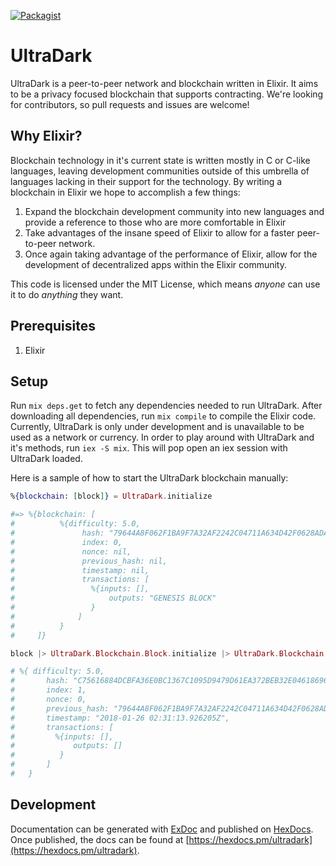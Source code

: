 [![Packagist](https://img.shields.io/badge/license-MIT-blue.svg)]()

# UltraDark
UltraDark is a peer-to-peer network and blockchain written in Elixir. It aims to be a privacy focused blockchain that supports contracting. We're looking for
contributors, so pull requests and issues are welcome!

## Why Elixir?
Blockchain technology in it's current state is written mostly in C or C-like languages, leaving development communities outside of this umbrella of languages
lacking in their support for the technology. By writing a blockchain in Elixir we hope to accomplish a few things:

1. Expand the blockchain development community into new languages and provide a reference to those who are more comfortable in Elixir
2. Take advantages of the insane speed of Elixir to allow for a faster peer-to-peer network.
3. Once again taking advantage of the performance of Elixir, allow for the development of decentralized apps within the Elixir community.

This code is licensed under the MIT License, which means _anyone_ can use it to do _anything_ they want.

## Prerequisites
1. Elixir

## Setup
Run `mix deps.get` to fetch any dependencies needed to run UltraDark. After downloading all dependencies, run `mix compile` to compile the Elixir code. Currently,
UltraDark is only under development and is unavailable to be used as a network or currency. In order to play around with UltraDark and it's methods, run `iex -S mix`. This
will pop open an iex session with UltraDark loaded.

Here is a sample of how to start the UltraDark blockchain manually:

```elixir
%{blockchain: [block]} = UltraDark.initialize

#=> %{blockchain: [
#          %{difficulty: 5.0,
#               hash: "79644A8F062F1BA9F7A32AF2242C04711A634D42F0628ADA6B985B3D21296EEA",
#               index: 0,
#               nonce: nil,
#               previous_hash: nil,
#               timestamp: nil,
#               transactions: [
#                 %{inputs: [],
#                     outputs: "GENESIS BLOCK"
#                 }
#              ]
#          }
#     ]}

block |> UltraDark.Blockchain.Block.initialize |> UltraDark.Blockchain.Block.mine

# %{ difficulty: 5.0,
#       hash: "C75616884DCBFA36E0BC1367C1095D9479D61EA372BEB32E046186960233DE70",
#       index: 1,
#       nonce: 0,
#       previous_hash: "79644A8F062F1BA9F7A32AF2242C04711A634D42F0628ADA6B985B3D21296EEA",
#       timestamp: "2018-01-26 02:31:13.926205Z",
#       transactions: [
#         %{inputs: [],
#             outputs: []
#          }
#       ]
#   }
```

## Development

Documentation can be generated with [ExDoc](https://github.com/elixir-lang/ex_doc)
and published on [HexDocs](https://hexdocs.pm). Once published, the docs can
be found at [https://hexdocs.pm/ultradark](https://hexdocs.pm/ultradark).
